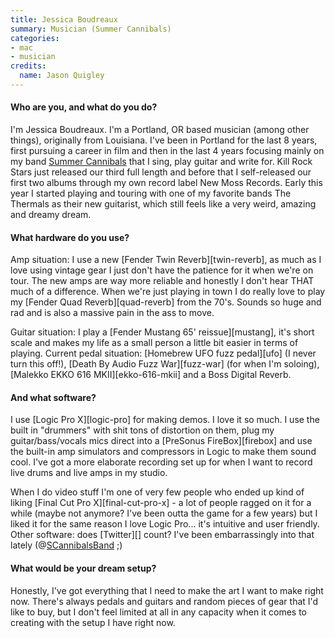 ```yaml
---
title: Jessica Boudreaux
summary: Musician (Summer Cannibals)
categories:
- mac
- musician
credits:
  name: Jason Quigley
---
```


#### Who are you, and what do you do?

I'm Jessica Boudreaux. I'm a Portland, OR based musician (among other things), originally from Louisiana. I've been in Portland for the last 8 years, first pursuing a career in film and then in the last 4 years focusing mainly on my band [Summer Cannibals](http://www.summercannibals.com/ "A band from Portland.") that I sing, play guitar and write for. Kill Rock Stars just released our third full length and before that I self-released our first two albums through my own record label New Moss Records. Early this year I started playing and touring with one of my favorite bands The Thermals as their new guitarist, which still feels like a very weird, amazing and dreamy dream.

#### What hardware do you use?

Amp situation: I use a new [Fender Twin Reverb][twin-reverb], as much as I love using vintage gear I just don't have the patience for it when we're on tour. The new amps are way more reliable and honestly I don't hear THAT much of a difference. When we're just playing in town I do really love to play my [Fender Quad Reverb][quad-reverb] from the 70's. Sounds so huge and rad and is also a massive pain in the ass to move.

Guitar situation: I play a [Fender Mustang 65' reissue][mustang], it's short scale and makes my life as a small person a little bit easier in terms of playing. Current pedal situation: [Homebrew UFO fuzz pedal][ufo] (I never turn this off!), [Death By Audio Fuzz War][fuzz-war] (for when I'm soloing), [Malekko EKKO 616 MKII][ekko-616-mkii] and a Boss Digital Reverb.

#### And what software?

I use [Logic Pro X][logic-pro] for making demos. I love it so much. I use the built in "drummers" with shit tons of distortion on them, plug my guitar/bass/vocals mics direct into a [PreSonus FireBox][firebox] and use the built-in amp simulators and compressors in Logic to make them sound cool. I've got a more elaborate recording set up for when I want to record live drums and live amps in my studio.

When I do video stuff I'm one of very few people who ended up kind of liking [Final Cut Pro X][final-cut-pro-x] - a lot of people ragged on it for a while (maybe not anymore? I've been outta the game for a few years) but I liked it for the same reason I love Logic Pro... it's intuitive and user friendly. Other software: does [Twitter][] count? I've been embarrassingly into that lately (@[SCannibalsBand](https://twitter.com/SCannibalsBand "The Summer Cannibals Twitter account.") ;) 

#### What would be your dream setup?

Honestly, I've got everything that I need to make the art I want to make right now. There's always pedals and guitars and random pieces of gear that I'd like to buy, but I don't feel limited at all in any capacity when it comes to creating with the setup I have right now. 